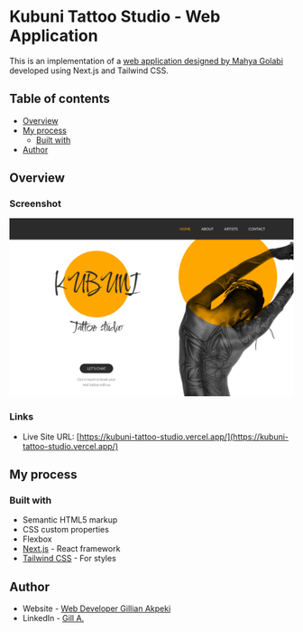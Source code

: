# Kubuni Tattoo Studio - Web Application

This is an implementation of a [web application designed by Mahya Golabi](https://www.behance.net/gallery/67651171/Inky-Tattoo-Studio-Web-design) developed using Next.js and Tailwind CSS.

## Table of contents

- [Overview](#overview)
- [My process](#my-process)
  - [Built with](#built-with)
- [Author](#author)

## Overview

### Screenshot

![Screenshot of web application](./screenshot.png)

### Links

- Live Site URL: [https://kubuni-tattoo-studio.vercel.app/](https://kubuni-tattoo-studio.vercel.app/)

## My process

### Built with

- Semantic HTML5 markup
- CSS custom properties
- Flexbox
- [Next.js](https://nextjs.org/) - React framework
- [Tailwind CSS](https://tailwindcss.com/) - For styles

## Author

- Website - [Web Developer Gillian Akpeki](https://wdga.xyz/)
- LinkedIn - [Gill A.](https://www.linkedin.com/in/cae-su-ra/)

